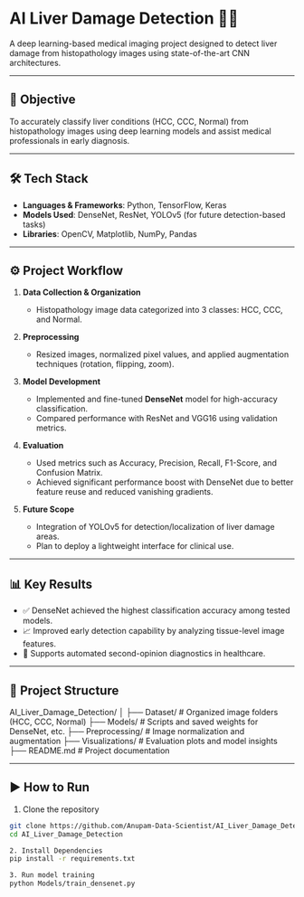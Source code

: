 # AI Liver Damage Detection 🧬🔬

A deep learning-based medical imaging project designed to detect liver damage from histopathology images using state-of-the-art CNN architectures.

---

## 📌 Objective

To accurately classify liver conditions (HCC, CCC, Normal) from histopathology images using deep learning models and assist medical professionals in early diagnosis.

---

## 🛠️ Tech Stack

- **Languages & Frameworks**: Python, TensorFlow, Keras
- **Models Used**: DenseNet, ResNet, YOLOv5 (for future detection-based tasks)
- **Libraries**: OpenCV, Matplotlib, NumPy, Pandas

---

## ⚙️ Project Workflow

1. **Data Collection & Organization**
   - Histopathology image data categorized into 3 classes: HCC, CCC, and Normal.

2. **Preprocessing**
   - Resized images, normalized pixel values, and applied augmentation techniques (rotation, flipping, zoom).

3. **Model Development**
   - Implemented and fine-tuned **DenseNet** model for high-accuracy classification.
   - Compared performance with ResNet and VGG16 using validation metrics.

4. **Evaluation**
   - Used metrics such as Accuracy, Precision, Recall, F1-Score, and Confusion Matrix.
   - Achieved significant performance boost with DenseNet due to better feature reuse and reduced vanishing gradients.

5. **Future Scope**
   - Integration of YOLOv5 for detection/localization of liver damage areas.
   - Plan to deploy a lightweight interface for clinical use.

---

## 📊 Key Results

- ✅ DenseNet achieved the highest classification accuracy among tested models.
- 📈 Improved early detection capability by analyzing tissue-level image features.
- 🏥 Supports automated second-opinion diagnostics in healthcare.

---

## 📂 Project Structure

AI_Liver_Damage_Detection/
│
├── Dataset/ # Organized image folders (HCC, CCC, Normal)
├── Models/ # Scripts and saved weights for DenseNet, etc.
├── Preprocessing/ # Image normalization and augmentation
├── Visualizations/ # Evaluation plots and model insights
├── README.md # Project documentation


---

## ▶️ How to Run

1. Clone the repository  
```bash
git clone https://github.com/Anupam-Data-Scientist/AI_Liver_Damage_Detection.git
cd AI_Liver_Damage_Detection

2. Install Dependencies
pip install -r requirements.txt

3. Run model training
python Models/train_densenet.py
